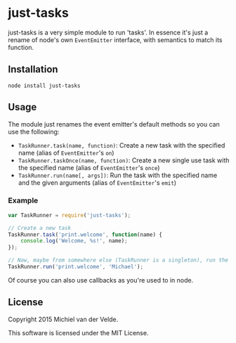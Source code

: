 # just-tasks

just-tasks is a very simple module to run 'tasks'. In essence it's just a rename of node's own `EventEmitter` interface, with semantics to match its function.

## Installation

```
node install just-tasks
```

## Usage

The module just renames the event emitter's default methods so you can use the following:

* `TaskRunner.task(name, function)`: Create a new task with the specified name (alias of `EventEmitter`'s `on`)
* `TaskRunner.taskOnce(name, function)`: Create a new single use task with the specified name (alias of `EventEmitter`'s `once`)
* `TaskRunner.run(name[, args])`: Run the task with the specified name and the given arguments (alias of `EventEmitter`'s `emit`)

### Example

```js
var TaskRunner = require('just-tasks');

// Create a new task
TaskRunner.task('print.welcome', function(name) {
    console.log('Welcome, %s!', name);
});

// Now, maybe from somewhere else (TaskRunner is a singleton), run the task
TaskRunner.run('print.welcome', 'Michael');
```

Of course you can also use callbacks as you're used to in node.

## License

Copyright 2015 Michiel van der Velde.

This software is licensed under the MIT License.
